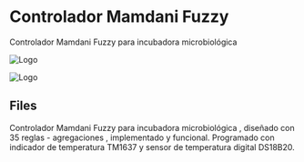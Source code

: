 
# Controlador Mamdani Fuzzy
Controlador Mamdani Fuzzy para incubadora microbiológica



![Logo](https://encrypted-tbn0.gstatic.com/images?q=tbn:ANd9GcTcwkA77Lk2N0StODXiw5gy_0vgPMGn2d0t-rodXIuVHg&s)


![Logo](https://149362262.v2.pressablecdn.com/wp-content/uploads/2014/01/ArduinoCommunityLogo.png)


## Files
Controlador Mamdani Fuzzy para incubadora microbiológica , diseñado con 35 reglas - agregaciones , implementado y funcional.
Programado con indicador de temperatura TM1637 y sensor de temperatura digital DS18B20.
